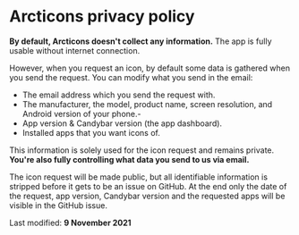 # Arcticons privacy policy

**By default, Arcticons doesn't collect any information.** The app is fully usable without internet connection.

However, when you request an icon, by default some data is gathered when you send the request. 
You can modify what you send in the email:

- The email address which you send the request with.
- The manufacturer, the model, product name, screen resolution, and Android version of your phone.- 
- App version & Candybar version (the app dashboard).
- Installed apps that you want icons of.

This information is solely used for the icon request and remains private. **You're also fully controlling what data you send to us via email.**

The icon request will be made public, but all identifiable information is stripped before it gets to be an issue on GitHub. At the end only the date of the request, app version, Candybar version and the requested apps will be visible in the GitHub issue.

Last modified:
**9 November 2021**
